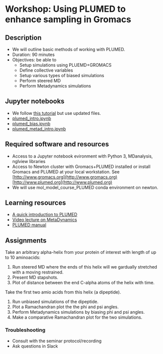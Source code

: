 # Workshop: Using PLUMED to enhance sampling in Gromacs

## Description
- We will outline basic methods of working with PLUMED.
- Duration: 90 minutes
- Objectives: be able to 
    - Setup simulations using PLUEMD+GROMACS
    - Define collective variables
    - Setup various types of biased simulations
    - Perform steered MD
    - Perform Metadynamics simulations
    


## Jupyter notebooks
- We follow [this tutorial](https://github.com/intbio/MolModEdu/tree/master/PLUMED) but use updated files.
- [plumed_intro.ipynb](plumed_intro.ipynb)
- [plumed_bias.ipynb](plumed_bias.ipynb)
- [plumed_metad_intro.ipynb](plumed_metad_intro.ipynb)



## Required software and resources
- Access to a Jupyter notebook evironment with Python 3, MDanalysis, nglview libraries
- Access to Newton cluster with Gromacs+PLUMED installed or install Gromacs and PLUMED at your local workstation. See [http://www.gromacs.org](http://www.gromacs.org) [http://www.plumed.org](http://www.plumed.org)
- We will use mol_model_course_PLUMED conda environment on newton.

## Learning resources
- [A quick introduction to PLUMED](https://www.youtube.com/watch?v=PxJP16qNCYs)
- [Video lecture on MetaDynamics](https://www.youtube.com/watch?v=bZZggbV2r5E)
- [PLUMED manual](https://plumed.github.io/doc-v2.3/user-doc/html/_syntax.html) 



## Assignments

Take an arbitrary alpha-helix from your protein of interest with length of up to 10 aminoacids:


1. Run steered MD where the ends of this helix will we gardually stretched with a moving restrained.
2. Present MD stapshots.
3. Plot of distance between the end C-alpha atoms of the helix with time.


Take the first two amio acids from this helix (a dipeptide).
1. Run  unbiased simulations of the dipeptide.
2. Plot a Ramachandran plot the the phi and psi angles.
3. Perform Metadynamics simulations by biasing phi and psi angles.
4. Make a comparative Ramachandran plot for the two simulations.


### Troubleshooting
- Consult with the seminar protocol/recording
- Ask questions in Slack
